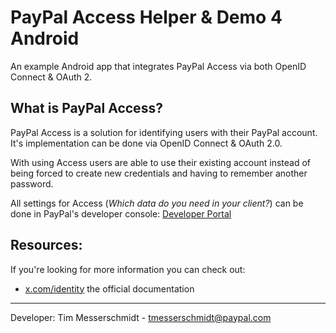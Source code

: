 PayPal Access Helper & Demo 4 Android
==========================

An example Android app that integrates PayPal Access via both OpenID Connect & OAuth 2.

What is PayPal Access?
----------------------
PayPal Access is a solution for identifying users with their PayPal account. It's implementation can be done via OpenID Connect & OAuth 2.0.

With using Access users are able to use their existing account instead of being forced to create new credentials and having to remember another password.

All settings for Access (*Which data do you need in your client?*) can be done in PayPal's developer console:
[Developer Portal](https://devportal.x.com/)

Resources:
----------
If you're looking for more information you can check out:
* [x.com/identity](x.com/identiy) the official documentation

---------
Developer:
Tim Messerschmidt - <tmesserschmidt@paypal.com>